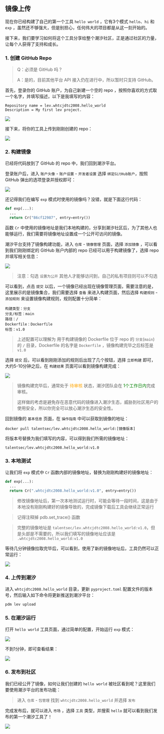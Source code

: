 ## 镜像上传

现在你已经构建了自己的第一个工具 `hello world` ，它有3个模式 `hello`、`hi` 和 `exp` ，虽然还不够强大，但是别担心，任何伟大的项目都是从这一刻开始的。

接下来，我们要学习如何将这个工具分享给整个潮汐社区，正是通过社区的力量，让每个人获得了支持和成长。

### 1. 创建 GitHub Repo

> Q：必须是 GitHub 吗？
>
> A：是的，目前其他平台 API 接入仍在进行中，所以暂时只支持 GitHub。

首先，登录你的 GitHub 账户，为自己新建一个空的 repo ，按照你喜欢的方式取一个名字，并填写描述，以下是我填写的内容：

```
Repository name = lev.whtcjdtc2008.hello_world
Description = My first lev project.
```

![](https://levimg.s3.cn-northwest-1.amazonaws.com.cn/x/%E6%88%AA%E5%B1%8F2022-06-01+01.07.44.png)

接下来，将你的工具上传到刚刚创建的 repo：

![](https://levimg.s3.cn-northwest-1.amazonaws.com.cn/x/%E6%88%AA%E5%B1%8F2022-06-01+01.12.35.png)

### 2. 构建镜像

已经将代码放到了 GitHub 的 repo 中，我们回到潮汐平台。

登录账户后，进入 `账户头像` - `账户设置` - `开发者设置` 选择 `绑定GitHub账户`，按照 GitHub 弹出的选项登录并授权即可：

![](https://levimg.s3.cn-northwest-1.amazonaws.com.cn/x/%E6%88%AA%E5%B1%8F2022-06-01+01.23.13.png)

还记得我们在编写 `exp` 模式时使用的镜像吗？没错，就是下面这行代码：

```python
def exp(...):
  ...
  return Cr("86cf12987", entry=entry())
```

函数 `Cr` 中使用的镜像地址是我们本地构建的，分享到潮汐社区后，为了其他人也能够运行，我们需要将镜像地址设置成一个公开可访问的镜像。

潮汐平台支持了镜像构建功能，进入 `仓库` - `镜像管理` 页面，选择 `添加镜像` ，可以看到我们刚刚绑定的 GitHub 账户内部的 repo 已经可以用于构建镜像了，选择 repo 并填写相关信息：

![](https://levimg.s3.cn-northwest-1.amazonaws.com.cn/x/%E6%88%AA%E5%B1%8F2022-06-01+01.37.09.png)

> 注意：勾选 `设置为公开` 其他人才能够访问到，自己的私有项目则可以不勾选

可以看到，点击 `提交` 以后，一个镜像已经出现在镜像管理页面，需要注意的是，这里展示的是镜像集合，我们需要选择 `查看` 来进入构建页面，然后选择 `构建规则` - `添加规则` 来设置镜像构建规则，规则配置十分简单：

```
构建类型：分支
分支/标签：main
路径：/
Dockerfile：Dockerfile
标签：v1.0
```
> 上述配置可以理解为 用于构建镜像的 Dockerfile 位于 repo 的 `分支`(`main`) 的 `/` 目录，Dockerfile 的名字是 `Dockerfile` ，镜像构建完毕之后标签是 `v1.0`

选择 `提交` 后，可以看到刚刚添加的规则后出现了几个按钮，选择 `立即构建` 即可，大约5-10分钟之后，在 `构建结果` 页面可以看到镜像构建完成：

![](https://levimg.s3.cn-northwest-1.amazonaws.com.cn/x/%E6%88%AA%E5%B1%8F2022-06-01+01.53.31.png)

> 镜像构建完毕后，通常处于 <font color="orange">待审核</font> 状态，潮汐团队会在 <font color="green">1个工作日内</font>完成审核。
>
> 这样做的考虑是避免存在恶意代码的镜像进入潮汐生态，威胁到社区用户的使用安全，所以你完全可以放心潮汐生态的安全性。

回到镜像的 `基本信息` 页面，在 `操作指南` 中可以获取到镜像的地址：

```
docker pull talentsec/lev.whtcjdtc2008.hello_world:[镜像版本]
```

将版本号替换为我们填写的内容，可以得到我们所需的镜像地址：

```
talentsec/lev.whtcjdtc2008.hello_world:v1.0
```

### 3. 本地测试

让我们将 `exp` 模式中 `Cr` 函数内部的镜像地址，替换为刚刚构建好的镜像地址：

```python
def exp(...):
  ...
  return Cr(".whtcjdtc2008.hello_world:v1.0", entry=entry())
```

> 修改镜像地址后，第一次本地测试运行时，可能会等待一段时间，这是由于本地没有刚刚构建好的镜像导致的，完成镜像下载后工具会继续正常运行

> 记得注释掉 pdb.set_trace() 函数

> 完整的镜像地址是 `talentsec/lev.whtcjdtc2008.hello_world:v1.0`，但是头部是不需要的，所以我们填写的镜像地址应该是 `.whtcjdtc2008.hello_world:v1.0`

等待几分钟镜像拉取完毕后，可以看到，使用了新的镜像地址后，工具仍然可以正常运行：

![](https://levimg.s3.cn-northwest-1.amazonaws.com.cn/x/%E6%88%AA%E5%B1%8F2022-06-01+12.26.02.png)

### 4. 上传到潮汐

进入 `whtcjdtc2008.hello_world` 目录，更新 `pyproject.toml` 配置文件的版本号，然后输入如下命令将更新推送到潮汐平台：

```bash
pdm lev upload
```

### 5. 在潮汐运行

打开 `hello world` 工具页面，通过简单的配置，开始运行 `exp` 模式：

![](https://levimg.s3.cn-northwest-1.amazonaws.com.cn/x/%E6%88%AA%E5%B1%8F2022-06-01+12.34.43.png)

不到1分钟，即可查看结果：

![](https://levimg.s3.cn-northwest-1.amazonaws.com.cn/x/%E6%88%AA%E5%B1%8F2022-06-01+12.36.19.png)

### 6. 发布到社区

我们已经公开了镜像，如何让我们创建的 `hello world` 被社区看到呢？这里我们要使用潮汐平台的发布功能：

> 进入 `仓库` - `包管理` 找到 `whtcjdtc2008.hello_world` 并选择 `发布`

完成发布后，就可以进入 `市场` ，选择 `工具` 类型，并搜索 `hello` 就可以看到我们发布的第一个潮汐工具了！

![](https://levimg.s3.cn-northwest-1.amazonaws.com.cn/x/%E6%88%AA%E5%B1%8F2022-06-01+12.44.20.png)
